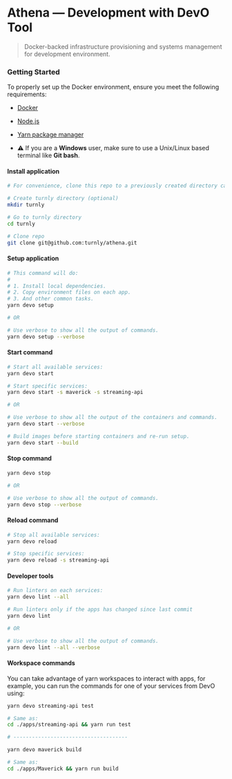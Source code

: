 # Athena — Development with DevO Tool

> Docker-backed infrastructure provisioning and systems management for development environment.

### Getting Started

To properly set up the Docker environment, ensure you meet the following requirements:

- [Docker](https://www.docker.com)
- [Node.js](https://nodejs.org/en/)
- [Yarn package manager](https://yarnpkg.com/getting-started/install)

- ⚠️ If you are a **Windows** user, make sure to use a Unix/Linux
based terminal like **Git bash**.

#### Install application

```sh
# For convenience, clone this repo to a previously created directory called turnly or turnly-apps.

# Create turnly directory (optional)
mkdir turnly

# Go to turnly directory
cd turnly

# Clone repo
git clone git@github.com:turnly/athena.git
```

#### Setup application

```sh
# This command will do:
#
# 1. Install local dependencies.
# 2. Copy environment files on each app.
# 3. And other common tasks.
yarn devo setup

# OR

# Use verbose to show all the output of commands.
yarn devo setup --verbose
```

#### Start command

```sh
# Start all available services:
yarn devo start

# Start specific services:
yarn devo start -s maverick -s streaming-api

# OR

# Use verbose to show all the output of the containers and commands.
yarn devo start --verbose

# Build images before starting containers and re-run setup.
yarn devo start --build
```

#### Stop command

```sh
yarn devo stop

# OR

# Use verbose to show all the output of commands.
yarn devo stop --verbose
```

#### Reload command

```sh
# Stop all available services:
yarn devo reload

# Stop specific services:
yarn devo reload -s streaming-api
```

#### Developer tools

```sh
# Run linters on each services:
yarn devo lint --all

# Run linters only if the apps has changed since last commit
yarn devo lint

# OR

# Use verbose to show all the output of commands.
yarn devo lint --all --verbose
```

#### Workspace commands

You can take advantage of yarn workspaces to interact with apps, for example,
you can run the commands for one of your services from DevO using:

```sh
yarn devo streaming-api test

# Same as:
cd ./apps/streaming-api && yarn run test

# -------------------------------------

yarn devo maverick build

# Same as:
cd ./apps/Maverick && yarn run build
```
